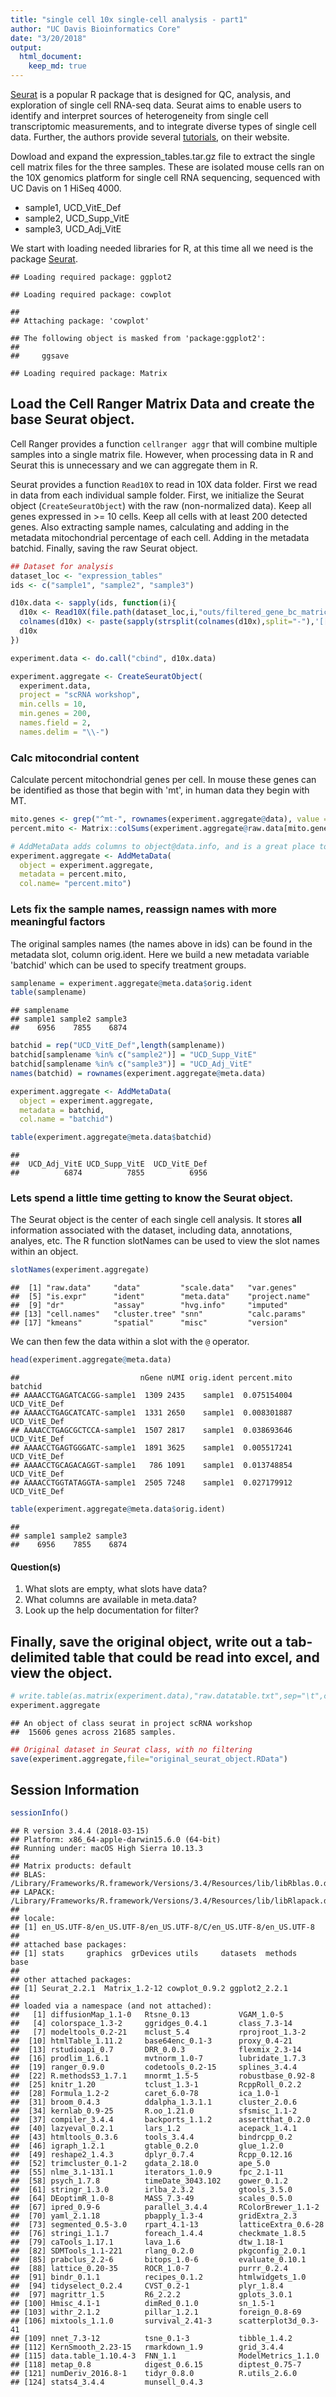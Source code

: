 ```yaml
---
title: "single cell 10x single-cell analysis - part1"
author: "UC Davis Bioinformatics Core"
date: "3/20/2018"
output:
  html_document:
    keep_md: true
---
```


[Seurat](http://satijalab.org/seurat/) is a popular R package that is designed for QC, analysis, and exploration of single cell RNA-seq data. Seurat aims to enable users to identify and interpret sources of heterogeneity from single cell transcriptomic measurements, and to integrate diverse types of single cell data. Further, the authors provide several [tutorials](http://satijalab.org/seurat/get_started.html), on their website.

Dowload and expand the expression_tables.tar.gz file to extract the single cell matrix files for the three samples. These are isolated mouse cells ran on the 10X genomics platform for single cell RNA sequencing, sequenced with UC Davis on 1 HiSeq 4000.

* sample1, UCD_VitE_Def
* sample2, UCD_Supp_VitE
* sample3, UCD_Adj_VitE

We start with loading needed libraries for R, at this time all we need is the package [Seurat](http://satijalab.org/seurat/).

```
## Loading required package: ggplot2
```

```
## Loading required package: cowplot
```

```
## 
## Attaching package: 'cowplot'
```

```
## The following object is masked from 'package:ggplot2':
## 
##     ggsave
```

```
## Loading required package: Matrix
```

## Load the Cell Ranger Matrix Data and create the base Seurat object.
Cell Ranger provides a function `cellranger aggr` that will combine multiple samples into a single matrix file. However, when processing data in R and Seurat this is unnecessary and we can aggregate them in R.

Seurat provides a function `Read10X` to read in 10X data folder. First we read in data from each individual sample folder. First, we initialize the Seurat object (`CreateSeuratObject`) with the raw (non-normalized data). Keep all genes expressed in >= 10 cells. Keep all cells with at least 200 detected genes. Also extracting sample names, calculating and adding in the metadata mitochondrial percentage of each cell. Adding in the metadata batchid. Finally, saving the raw Seurat object.

```r
## Dataset for analysis
dataset_loc <- "expression_tables"
ids <- c("sample1", "sample2", "sample3")

d10x.data <- sapply(ids, function(i){
  d10x <- Read10X(file.path(dataset_loc,i,"outs/filtered_gene_bc_matrices/mm10/"))
  colnames(d10x) <- paste(sapply(strsplit(colnames(d10x),split="-"),'[[',1L),i,sep="-")
  d10x
})

experiment.data <- do.call("cbind", d10x.data)

experiment.aggregate <- CreateSeuratObject(
  experiment.data,
  project = "scRNA workshop", 
  min.cells = 10,
  min.genes = 200,
  names.field = 2,
  names.delim = "\\-")
```
### Calc mitocondrial content
Calculate percent mitochondrial genes per cell. In mouse these genes can be identified as those that begin with 'mt', in human data they begin with MT.

```r
mito.genes <- grep("^mt-", rownames(experiment.aggregate@data), value = T)
percent.mito <- Matrix::colSums(experiment.aggregate@raw.data[mito.genes, ]) / Matrix::colSums(experiment.aggregate@raw.data)

# AddMetaData adds columns to object@data.info, and is a great place to stash QC stats
experiment.aggregate <- AddMetaData(
  object = experiment.aggregate,
  metadata = percent.mito,
  col.name= "percent.mito")
```
### Lets fix the sample names, reassign names with more meaningful factors

The original samples names (the names above in ids) can be found in the metadata slot, column orig.ident. Here we build a new metadata variable 'batchid' which can be used to specify treatment groups.

```r
samplename = experiment.aggregate@meta.data$orig.ident
table(samplename)
```

```
## samplename
## sample1 sample2 sample3 
##    6956    7855    6874
```

```r
batchid = rep("UCD_VitE_Def",length(samplename))
batchid[samplename %in% c("sample2")] = "UCD_Supp_VitE"
batchid[samplename %in% c("sample3")] = "UCD_Adj_VitE"
names(batchid) = rownames(experiment.aggregate@meta.data)

experiment.aggregate <- AddMetaData(
  object = experiment.aggregate,
  metadata = batchid,
  col.name = "batchid")

table(experiment.aggregate@meta.data$batchid)
```

```
## 
##  UCD_Adj_VitE UCD_Supp_VitE  UCD_VitE_Def 
##          6874          7855          6956
```
### Lets spend a little time getting to know the Seurat object.

The Seurat object is the center of each single cell analysis. It stores __all__ information associated with the dataset, including data, annotations, analyes, etc. The R function slotNames can be used to view the slot names within an object.


```r
slotNames(experiment.aggregate)
```

```
##  [1] "raw.data"     "data"         "scale.data"   "var.genes"   
##  [5] "is.expr"      "ident"        "meta.data"    "project.name"
##  [9] "dr"           "assay"        "hvg.info"     "imputed"     
## [13] "cell.names"   "cluster.tree" "snn"          "calc.params" 
## [17] "kmeans"       "spatial"      "misc"         "version"
```

We can then few the data within a slot with the `@` operator.

```r
head(experiment.aggregate@meta.data)
```

```
##                           nGene nUMI orig.ident percent.mito      batchid
## AAAACCTGAGATCACGG-sample1  1309 2435    sample1  0.075154004 UCD_VitE_Def
## AAAACCTGAGCATCATC-sample1  1331 2650    sample1  0.008301887 UCD_VitE_Def
## AAAACCTGAGCGCTCCA-sample1  1507 2817    sample1  0.038693646 UCD_VitE_Def
## AAAACCTGAGTGGGATC-sample1  1891 3625    sample1  0.005517241 UCD_VitE_Def
## AAAACCTGCAGACAGGT-sample1   786 1091    sample1  0.013748854 UCD_VitE_Def
## AAAACCTGGTATAGGTA-sample1  2505 7248    sample1  0.027179912 UCD_VitE_Def
```


```r
table(experiment.aggregate@meta.data$orig.ident)
```

```
## 
## sample1 sample2 sample3 
##    6956    7855    6874
```

#### Question(s)

1. What slots are empty, what slots have data?
2. What columns are available in meta.data?
3. Look up the help documentation for filter?

## Finally, save the original object, write out a tab-delimited table that could be read into excel, and view the object.

```r
# write.table(as.matrix(experiment.data),"raw.datatable.txt",sep="\t",col.names=T,row.names=T)
experiment.aggregate
```

```
## An object of class seurat in project scRNA workshop 
##  15606 genes across 21685 samples.
```

```r
## Original dataset in Seurat class, with no filtering
save(experiment.aggregate,file="original_seurat_object.RData")
```

## Session Information

```r
sessionInfo()
```

```
## R version 3.4.4 (2018-03-15)
## Platform: x86_64-apple-darwin15.6.0 (64-bit)
## Running under: macOS High Sierra 10.13.3
## 
## Matrix products: default
## BLAS: /Library/Frameworks/R.framework/Versions/3.4/Resources/lib/libRblas.0.dylib
## LAPACK: /Library/Frameworks/R.framework/Versions/3.4/Resources/lib/libRlapack.dylib
## 
## locale:
## [1] en_US.UTF-8/en_US.UTF-8/en_US.UTF-8/C/en_US.UTF-8/en_US.UTF-8
## 
## attached base packages:
## [1] stats     graphics  grDevices utils     datasets  methods   base     
## 
## other attached packages:
## [1] Seurat_2.2.1  Matrix_1.2-12 cowplot_0.9.2 ggplot2_2.2.1
## 
## loaded via a namespace (and not attached):
##   [1] diffusionMap_1.1-0   Rtsne_0.13           VGAM_1.0-5          
##   [4] colorspace_1.3-2     ggridges_0.4.1       class_7.3-14        
##   [7] modeltools_0.2-21    mclust_5.4           rprojroot_1.3-2     
##  [10] htmlTable_1.11.2     base64enc_0.1-3      proxy_0.4-21        
##  [13] rstudioapi_0.7       DRR_0.0.3            flexmix_2.3-14      
##  [16] prodlim_1.6.1        mvtnorm_1.0-7        lubridate_1.7.3     
##  [19] ranger_0.9.0         codetools_0.2-15     splines_3.4.4       
##  [22] R.methodsS3_1.7.1    mnormt_1.5-5         robustbase_0.92-8   
##  [25] knitr_1.20           tclust_1.3-1         RcppRoll_0.2.2      
##  [28] Formula_1.2-2        caret_6.0-78         ica_1.0-1           
##  [31] broom_0.4.3          ddalpha_1.3.1.1      cluster_2.0.6       
##  [34] kernlab_0.9-25       R.oo_1.21.0          sfsmisc_1.1-2       
##  [37] compiler_3.4.4       backports_1.1.2      assertthat_0.2.0    
##  [40] lazyeval_0.2.1       lars_1.2             acepack_1.4.1       
##  [43] htmltools_0.3.6      tools_3.4.4          bindrcpp_0.2        
##  [46] igraph_1.2.1         gtable_0.2.0         glue_1.2.0          
##  [49] reshape2_1.4.3       dplyr_0.7.4          Rcpp_0.12.16        
##  [52] trimcluster_0.1-2    gdata_2.18.0         ape_5.0             
##  [55] nlme_3.1-131.1       iterators_1.0.9      fpc_2.1-11          
##  [58] psych_1.7.8          timeDate_3043.102    gower_0.1.2         
##  [61] stringr_1.3.0        irlba_2.3.2          gtools_3.5.0        
##  [64] DEoptimR_1.0-8       MASS_7.3-49          scales_0.5.0        
##  [67] ipred_0.9-6          parallel_3.4.4       RColorBrewer_1.1-2  
##  [70] yaml_2.1.18          pbapply_1.3-4        gridExtra_2.3       
##  [73] segmented_0.5-3.0    rpart_4.1-13         latticeExtra_0.6-28 
##  [76] stringi_1.1.7        foreach_1.4.4        checkmate_1.8.5     
##  [79] caTools_1.17.1       lava_1.6             dtw_1.18-1          
##  [82] SDMTools_1.1-221     rlang_0.2.0          pkgconfig_2.0.1     
##  [85] prabclus_2.2-6       bitops_1.0-6         evaluate_0.10.1     
##  [88] lattice_0.20-35      ROCR_1.0-7           purrr_0.2.4         
##  [91] bindr_0.1.1          recipes_0.1.2        htmlwidgets_1.0     
##  [94] tidyselect_0.2.4     CVST_0.2-1           plyr_1.8.4          
##  [97] magrittr_1.5         R6_2.2.2             gplots_3.0.1        
## [100] Hmisc_4.1-1          dimRed_0.1.0         sn_1.5-1            
## [103] withr_2.1.2          pillar_1.2.1         foreign_0.8-69      
## [106] mixtools_1.1.0       survival_2.41-3      scatterplot3d_0.3-41
## [109] nnet_7.3-12          tsne_0.1-3           tibble_1.4.2        
## [112] KernSmooth_2.23-15   rmarkdown_1.9        grid_3.4.4          
## [115] data.table_1.10.4-3  FNN_1.1              ModelMetrics_1.1.0  
## [118] metap_0.8            digest_0.6.15        diptest_0.75-7      
## [121] numDeriv_2016.8-1    tidyr_0.8.0          R.utils_2.6.0       
## [124] stats4_3.4.4         munsell_0.4.3
```
